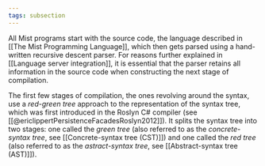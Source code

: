 ```yaml
---
tags: subsection
---
```


All Mist programs start with the source code, the language described in [[The Mist Programming Language]], which then gets parsed using a hand-written recursive descent parser. For reasons further explained in [[Language server integration]], it is essential that the parser retains all information in the source code when constructing the next stage of compilation.

The first few stages of compilation, the ones revolving around the syntax, use a _red-green tree_ approach to the representation of the syntax tree, which was first introduced in the Roslyn C# compiler (see [[@ericlippertPersistenceFacadesRoslyn2012]]). It splits the syntax tree into two stages: one called the _green tree_ (also referred to as the _concrete-syntax tree_, see [[Concrete-syntax tree (CST)]]) and one called the _red tree_ (also referred to as the _astract-syntax tree_, see [[Abstract-syntax tree (AST)]]).
